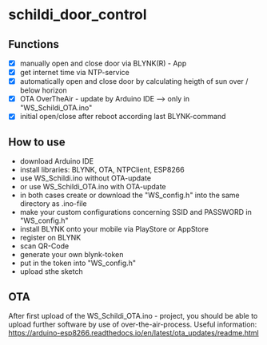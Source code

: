 # schildi_door_control
## Functions
- [x] manually open and close door via BLYNK(R) - App 
- [x] get internet time via NTP-service
- [x] automatically open and close door by calculating heigth of sun over / below horizon
- [x] OTA OverTheAir - update by Arduino IDE --> only in "WS_Schildi_OTA.ino"
- [x] initial open/close after reboot according last BLYNK-command
## How to use
- download Arduino IDE
- install libraries: BLYNK, OTA, NTPClient, ESP8266
- use WS_Schildi.ino without OTA-update
- or use WS_Schildi_OTA.ino with OTA-update
- in both cases create or download the "WS_config.h" into the same directory as .ino-file
- make your custom configurations concerning SSID and PASSWORD in "WS_config.h"
- install BLYNK onto your mobile via PlayStore or AppStore
- register on BLYNK
- scan QR-Code
- generate your own blynk-token
- put in the token into "WS_config.h"
- upload sthe sketch
## OTA
After first upload of the WS_Schildi_OTA.ino - project, you should be able to upload further software by use of over-the-air-process. Useful information: https://arduino-esp8266.readthedocs.io/en/latest/ota_updates/readme.html
